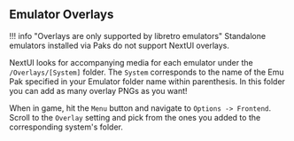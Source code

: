 ## Emulator Overlays

!!! info "Overlays are only supported by libretro emulators"
    Standalone emulators installed via Paks do not support NextUI overlays.

NextUI looks for accompanying media for each emulator under the `/Overlays/[System]` folder.
The `System` corresponds to the name of the Emu Pak specified in your Emulator folder name within parenthesis.
In this folder you can add as many overlay PNGs as you want!

When in game, hit the `Menu` button and navigate to `Options -> Frontend`. Scroll to the `Overlay` setting and pick from the ones you added to the corresponding system's folder.
